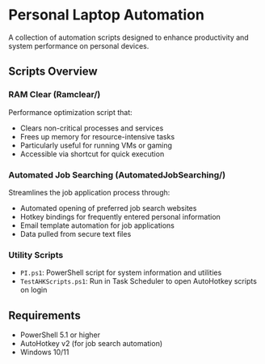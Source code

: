 # Personal Laptop Automation

A collection of automation scripts designed to enhance productivity and system performance on personal devices.

## Scripts Overview

### RAM Clear (Ramclear/)
Performance optimization script that:
- Clears non-critical processes and services
- Frees up memory for resource-intensive tasks
- Particularly useful for running VMs or gaming
- Accessible via shortcut for quick execution

### Automated Job Searching (AutomatedJobSearching/)
Streamlines the job application process through:
- Automated opening of preferred job search websites
- Hotkey bindings for frequently entered personal information
- Email template automation for job applications
- Data pulled from secure text files

### Utility Scripts
- `PI.ps1`: PowerShell script for system information and utilities
- `TestAHKScripts.ps1`: Run in Task Scheduler to open AutoHotkey scripts on login

## Requirements
- PowerShell 5.1 or higher
- AutoHotkey v2 (for job search automation)
- Windows 10/11
